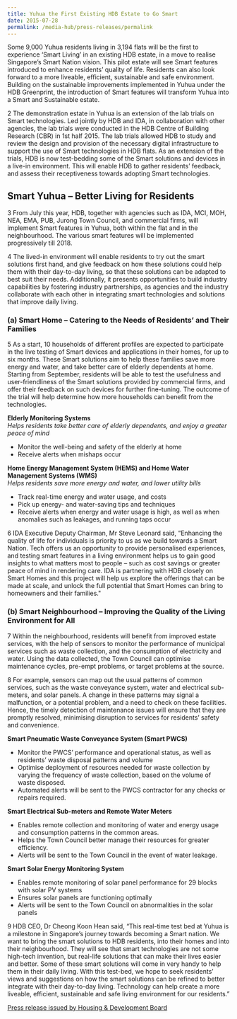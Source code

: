 ```yaml
---
title: Yuhua the First Existing HDB Estate to Go Smart
date: 2015-07-28
permalink: /media-hub/press-releases/permalink
---
```

Some 9,000 Yuhua residents living in 3,194 flats will be the first to experience ‘Smart Living’ in an existing HDB estate, in a move to realise Singapore’s Smart Nation vision. This pilot estate will see Smart features introduced to enhance residents’ quality of life. Residents can also look forward to a more liveable, efficient, sustainable and safe environment. Building on the sustainable improvements implemented in Yuhua under the HDB Greenprint, the introduction of Smart features will transform Yuhua into a Smart and Sustainable estate.

2 The demonstration estate in Yuhua is an extension of the lab trials on Smart technologies. Led jointly by HDB and IDA, in collaboration with other agencies, the lab trials were conducted in the HDB Centre of Building Research (CBR) in 1st half 2015. The lab trials allowed HDB to study and review the design and provision of the necessary digital infrastructure to support the use of Smart technologies in HDB flats. As an extension of the trials, HDB is now test-bedding some of the Smart solutions and devices in a live-in environment. This will enable HDB to gather residents’ feedback, and assess their receptiveness towards adopting Smart technologies.

## Smart Yuhua – Better Living for Residents

3 From July this year, HDB, together with agencies such as IDA, MCI, MOH, NEA, EMA, PUB, Jurong Town Council, and commercial firms, will implement Smart features in Yuhua, both within the flat and in the neighbourhood. The various smart features will be implemented progressively till 2018.

4 The lived-in environment will enable residents to try out the smart solutions first hand, and give feedback on how these solutions could help them with their day-to-day living, so that these solutions can be adapted to best suit their needs. Additionally, it presents opportunities to build industry capabilities by fostering industry partnerships, as agencies and the industry collaborate with each other in integrating smart technologies and solutions that improve daily living.

### (a) Smart Home – Catering to the Needs of Residents’ and Their Families

5 As a start, 10 households of different profiles are expected to participate in the live testing of Smart devices and applications in their homes, for up to six months. These Smart solutions aim to help these families save more energy and water, and take better care of elderly dependents at home. Starting from September, residents will be able to test the usefulness and user-friendliness of the Smart solutions provided by commercial firms, and offer their feedback on such devices for further fine-tuning. The outcome of the trial will help determine how more households can benefit from the technologies.

**Elderly Monitoring Systems**<br>
*Helps residents take better care of elderly dependents, and enjoy a greater peace of mind*

* Monitor the well-being and safety of the elderly at home
* Receive alerts when mishaps occur
    

**Home Energy Management System (HEMS) and Home Water Management Systems (WMS)**<br>
*Helps residents save more energy and water, and lower utility bills*

* Track real-time energy and water usage, and costs
* Pick up energy- and water-saving tips and techniques
* Receive alerts when energy and water usage is high, as well as when anomalies such as leakages, and running taps occur
    
6 IDA Executive Deputy Chairman, Mr Steve Leonard said, “Enhancing the quality of life for individuals is priority to us as we build towards a Smart Nation. Tech offers us an opportunity to provide personalised experiences, and testing smart features in a living environment helps us to gain good insights to what matters most to people – such as cost savings or greater peace of mind in rendering care. IDA is partnering with HDB closely on Smart Homes and this project will help us explore the offerings that can be made at scale, and unlock the full potential that Smart Homes can bring to homeowners and their families."

### (b) Smart Neighbourhood – Improving the Quality of the Living Environment for All

7 Within the neighbourhood, residents will benefit from improved estate services, with the help of sensors to monitor the performance of municipal services such as waste collection, and the consumption of electricity and water. Using the data collected, the Town Council can optimise maintenance cycles, pre-empt problems, or target problems at the source.

8 For example, sensors can map out the usual patterns of common services, such as the waste conveyance system, water and electrical sub-meters, and solar panels. A change in these patterns may signal a malfunction, or a potential problem, and a need to check on these facilities. Hence, the timely detection of maintenance issues will ensure that they are promptly resolved, minimising disruption to services for residents’ safety and convenience.

**Smart Pneumatic Waste Conveyance System (Smart PWCS)**
* Monitor the PWCS’ performance and operational status, as well as residents’ waste disposal patterns and volume
* Optimise deployment of resources needed for waste collection by varying the frequency of waste collection, based on the volume of waste disposed.
* Automated alerts will be sent to the PWCS contractor for any checks or repairs required.
    

**Smart Electrical Sub-meters and Remote Water Meters**
* Enables remote collection and monitoring of water and energy usage and consumption patterns in the common areas.
* Helps the Town Council better manage their resources for greater efficiency.
* Alerts will be sent to the Town Council in the event of water leakage.
    

**Smart Solar Energy Monitoring System**
* Enables remote monitoring of solar panel performance for 29 blocks with solar PV systems
* Ensures solar panels are functioning optimally
* Alerts will be sent to the Town Council on abnormalities in the solar panels

9 HDB CEO, Dr Cheong Koon Hean said, “This real-time test bed at Yuhua is a milestone in Singapore’s journey towards becoming a Smart nation. We want to bring the smart solutions to HDB residents, into their homes and into their neighbourhood. They will see that smart technologies are not some high-tech invention, but real-life solutions that can make their lives easier and better. Some of these smart solutions will come in very handy to help them in their daily living. With this test-bed, we hope to seek residents’ views and suggestions on how the smart solutions can be refined to better integrate with their day-to-day living. Technology can help create a more liveable, efficient, sustainable and safe living environment for our residents.”

[Press release issued by Housing & Development Board](https://www20.hdb.gov.sg/fi10/fi10296p.nsf/PressReleases/2ABDC6FC7CA781F948257E900009ACAB?OpenDocument)
